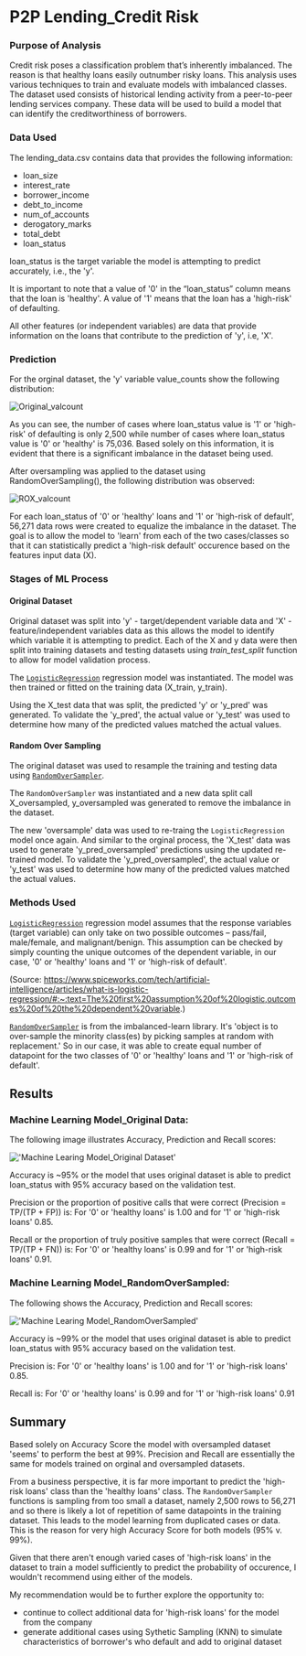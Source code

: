 # P2P Lending_Credit Risk

### Purpose of Analysis

Credit risk poses a classification problem that’s inherently
imbalanced. The reason is that healthy loans easily
outnumber risky loans. This analysis uses various techniques to train and evaluate models with imbalanced classes. The dataset used consists of historical lending activity from a peer-to-peer lending services company.  These data will be used to build a model that can identify the creditworthiness of borrowers.

### Data Used

The lending_data.csv contains data that provides the following information:

* loan_size
* interest_rate
* borrower_income
* debt_to_income
* num_of_accounts
* derogatory_marks
* total_debt
* loan_status

loan_status is the target variable the model is attempting to predict accurately, i.e., the 'y'.

It is important to note that a value of '0' in the “loan_status” column means that the loan is 'healthy'. A value of '1' means that the loan has a 'high-risk' of defaulting.

All other features (or independent variables) are data that provide information on the loans that contribute to the prediction of 'y', i.e, 'X'.

### Prediction

For the orginal dataset, the 'y' variable value_counts show the following distribution:

![Original_valcount]()

As you can see, the number of cases where loan_status value is '1' or 'high-risk' of defaulting is only 2,500 while number of cases where loan_status value is '0' or 'healthy' is 75,036.  Based solely on this information, it is evident that there is a significant imbalance in the dataset being used.

After oversampling was applied to the dataset using RandomOverSampling(), the following distribution was observed:

![ROX_valcount]()

For each loan_status of '0' or 'healthy' loans and '1' or 'high-risk of default', 56,271 data rows were created to equalize the imbalance in the dataset.  The goal is to allow the model to 'learn' from each of the two cases/classes so that it can statistically predict a 'high-risk default' occurence based on the features input data (X).

### Stages of ML Process

#### Original Dataset

Original dataset was split into 'y' - target/dependent variable data and 'X' - feature/independent variables data as this allows the model to identify which variable it is attempting to predict.  Each of the X and y data were then split into training datasets and testing datasets using *train_test_split* function to allow for model validation process.  

The [`LogisticRegression`](https://scikit-learn.org/stable/modules/generated/sklearn.linear_model.LogisticRegression.html#sklearn.linear_model.LogisticRegression) regression model was instantiated.  The model was then trained or fitted on the training data (X_train, y_train).  

Using the X_test data that was split, the predicted 'y' or 'y_pred' was generated.  To validate the 'y_pred', the actual value or 'y_test' was used to determine how many of the predicted values matched the actual values. 

#### Random Over Sampling

The original dataset was used to resample the training and testing data using [`RandomOverSampler`](https://imbalanced-learn.org/stable/references/generated/imblearn.over_sampling.RandomOverSampler.html). 

The `RandomOverSampler` was instantiated and a new data split call X_oversampled, y_oversampled was generated to remove the imbalance in the dataset.

The new 'oversample' data was used to re-traing the `LogisticRegression` model once again. And similar to the orginal process, the 'X_test' data was used to generate 'y_pred_oversampled' predictions using the updated re-trained model. To validate the 'y_pred_oversampled', the actual value or 'y_test' was used to determine how many of the predicted values matched the actual values.

### Methods Used

[`LogisticRegression`](https://scikit-learn.org/stable/modules/generated/sklearn.linear_model.LogisticRegression.html#sklearn.linear_model.LogisticRegression) regression model assumes that the response variables (target variable) can only take on two possible outcomes – pass/fail, male/female, and malignant/benign. This assumption can be checked by simply counting the unique outcomes of the dependent variable, in our case, '0' or 'healthy' loans and '1' or 'high-risk of default'. 

(Source: https://www.spiceworks.com/tech/artificial-intelligence/articles/what-is-logistic-regression/#:~:text=The%20first%20assumption%20of%20logistic,outcomes%20of%20the%20dependent%20variable.)

[`RandomOverSampler`](https://imbalanced-learn.org/stable/references/generated/imblearn.over_sampling.RandomOverSampler.html) is from the imbalanced-learn library.  It's 'object is to over-sample the minority class(es) by picking samples at random with replacement.' So in our case, it was able to create equal number of datapoint for the two classes of '0' or 'healthy' loans and '1' or 'high-risk of default'. 

## Results

### Machine Learning Model_Original Data:

The following image illustrates Accuracy, Prediction and Recall scores:

!['Machine Learing Model_Original Dataset']()

Accuracy is ~95% or the model that uses original dataset is able to predict loan_status with 95% accuracy based on the validation test.

Precision or the proportion of positive calls that were correct (Precision = TP/(TP + FP)) is: For '0' or 'healthy loans' is 1.00 and for '1' or 'high-risk loans' 0.85. 

Recall or the proportion of truly positive samples that were correct (Recall = TP/(TP + FN)) is: For '0' or 'healthy loans' is 0.99 and for '1' or 'high-risk loans' 0.91. 

### Machine Learning Model_RandomOverSampled:

The following shows the Accuracy, Prediction and Recall scores:

!['Machine Learing Model_RandomOverSampled']()

Accuracy is ~99% or the model that uses original dataset is able to predict loan_status with 95% accuracy based on the validation test.

Precision is: For '0' or 'healthy loans' is 1.00 and for '1' or 'high-risk loans' 0.85. 

Recall is: For '0' or 'healthy loans' is 0.99 and for '1' or 'high-risk loans' 0.91

## Summary

Based solely on Accuracy Score the model with oversampled dataset 'seems' to perform the best at 99%. Precision and Recall are essentially the same for models trained on orginal and oversampled datasets.

From a business perspective, it is far more important to predict the 'high-risk loans' class than the 'healthy loans' class. The `RandomOverSampler` functions is sampling from too small a dataset, namely 2,500 rows to 56,271 and so there is likely a lot of repetition of same datapoints in the training dataset.  This leads to the model learning from duplicated cases or data.  This is the reason for very high Accuracy Score for both models (95% v. 99%).

Given that there aren't enough varied cases of 'high-risk loans' in the dataset to train a model sufficiently to predict the probability of occurence, I wouldn't recommend using either of the models. 

My recommendation would be to further explore the opportunity to:

* continue to collect additional data for 'high-risk loans' for the model from the company
* generate additional cases using Sythetic Sampling (KNN) to simulate characteristics of borrower's who default and add to original dataset
